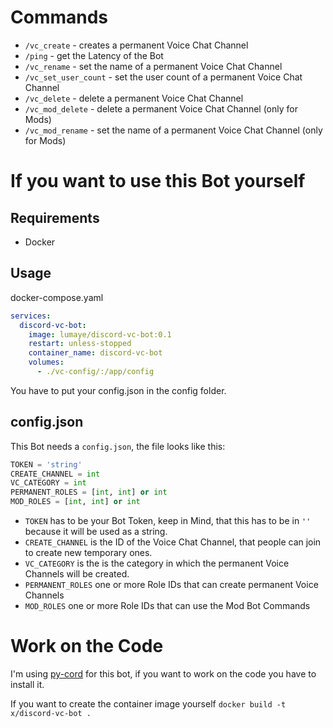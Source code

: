 
# Commands

- `/vc_create` - creates a permanent Voice Chat Channel 
- `/ping` - get the Latency of the Bot
- `/vc_rename` - set the name of a permanent Voice Chat Channel
- `/vc_set_user_count` - set the user count of a permanent Voice Chat Channel
- `/vc_delete` - delete a permanent Voice Chat Channel
- `/vc_mod_delete` - delete a permanent Voice Chat Channel (only for Mods)
- `/vc_mod_rename` - set the name of a permanent Voice Chat Channel (only for Mods)

# If you want to use this Bot yourself

## Requirements

- Docker 

## Usage

docker-compose.yaml
```yaml
services:
  discord-vc-bot:
    image: lumaye/discord-vc-bot:0.1
    restart: unless-stopped
    container_name: discord-vc-bot
    volumes:
      - ./vc-config/:/app/config
```

You have to put your config.json in the config folder.

## config.json

This Bot needs a `config.json`, the file looks like this:

```py
TOKEN = 'string'
CREATE_CHANNEL = int
VC_CATEGORY = int
PERMANENT_ROLES = [int, int] or int
MOD_ROLES = [int, int] or int
```

- `TOKEN` has to be your Bot Token, keep in Mind, that this has to be in `''` because it will be used as a string.
- `CREATE_CHANNEL` is the ID of the Voice Chat Channel, that people can join to create new temporary ones.
- `VC_CATEGORY` is the is the category in which the permanent Voice Channels will be created.
- `PERMANENT_ROLES` one or more Role IDs that can create permanent Voice Channels
- `MOD_ROLES` one or more Role IDs that can use the Mod Bot Commands

# Work on the Code
I'm using [py-cord](https://docs.pycord.dev/en/stable/index.html) for this bot, if you want to work on the code you have to install it.

If you want to create the container image yourself `docker build -t x/discord-vc-bot .`



